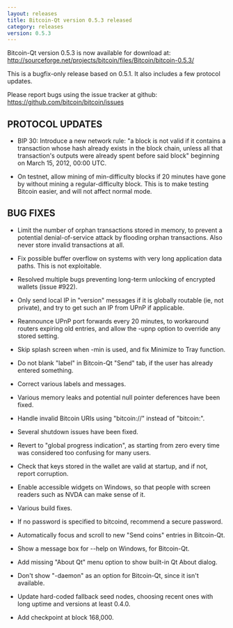 ```yaml
---
layout: releases
title: Bitcoin-Qt version 0.5.3 released
category: releases
version: 0.5.3
---
```

Bitcoin-Qt version 0.5.3 is now available for download at:
<http://sourceforge.net/projects/bitcoin/files/Bitcoin/bitcoin-0.5.3/>

This is a bugfix-only release based on 0.5.1.
It also includes a few protocol updates.

Please report bugs using the issue tracker at github:
<https://github.com/bitcoin/bitcoin/issues>

PROTOCOL UPDATES
----------------

* BIP 30: Introduce a new network rule: "a block is not valid if it contains
a transaction whose hash already exists in the block chain, unless all that
transaction's outputs were already spent before said block" beginning on
March 15, 2012, 00:00 UTC.

* On testnet, allow mining of min-difficulty blocks if 20 minutes have gone
by without mining a regular-difficulty block. This is to make testing
Bitcoin easier, and will not affect normal mode.

BUG FIXES
---------

* Limit the number of orphan transactions stored in memory, to prevent a
potential denial-of-service attack by flooding orphan transactions. Also
never store invalid transactions at all.

* Fix possible buffer overflow on systems with very long application data
paths. This is not exploitable.

* Resolved multiple bugs preventing long-term unlocking of encrypted wallets
(issue #922).

* Only send local IP in "version" messages if it is globally routable (ie,
not private), and try to get such an IP from UPnP if applicable.

* Reannounce UPnP port forwards every 20 minutes, to workaround routers
expiring old entries, and allow the -upnp option to override any stored
setting.

* Skip splash screen when -min is used, and fix Minimize to Tray function.

* Do not blank "label" in Bitcoin-Qt "Send" tab, if the user has already
entered something.

* Correct various labels and messages.

* Various memory leaks and potential null pointer deferences have been
fixed.

* Handle invalid Bitcoin URIs using "bitcoin://" instead of "bitcoin:".

* Several shutdown issues have been fixed.

* Revert to "global progress indication", as starting from zero every time
was considered too confusing for many users.

* Check that keys stored in the wallet are valid at startup, and if not,
report corruption.

* Enable accessible widgets on Windows, so that people with screen readers
such as NVDA can make sense of it.

* Various build fixes.

* If no password is specified to bitcoind, recommend a secure password.

* Automatically focus and scroll to new "Send coins" entries in Bitcoin-Qt.

* Show a message box for --help on Windows, for Bitcoin-Qt.

* Add missing "About Qt" menu option to show built-in Qt About dialog.

* Don't show "-daemon" as an option for Bitcoin-Qt, since it isn't
available.

* Update hard-coded fallback seed nodes, choosing recent ones with long
uptime and versions at least 0.4.0.

* Add checkpoint at block 168,000.
